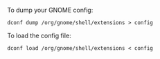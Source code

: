 To dump your GNOME config:

```
dconf dump /org/gnome/shell/extensions > config
```

To load the config file:

```
dconf load /org/gnome/shell/extensions < config
```

